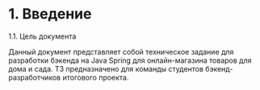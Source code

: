 # 1. Введение

1.1. Цель документа

Данный документ представляет собой техническое задание для разработки бэкенда на Java Spring для онлайн-магазина товаров для дома и сада. ТЗ предназначено для команды студентов бэкенд-разработчиков итогового проекта.

